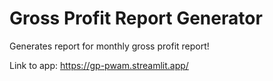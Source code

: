 # Gross Profit Report Generator

Generates report for monthly gross profit report!

Link to app: https://gp-pwam.streamlit.app/
